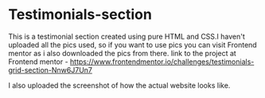 # Testimonials-section
This is a testimonial section created using pure HTML and CSS.I haven't uploaded all the pics used, so if you want to use pics you can visit 
Frontend mentor as i also downloaded the pics from there.
link to the project at Frontend mentor - https://www.frontendmentor.io/challenges/testimonials-grid-section-Nnw6J7Un7

I also uploaded the screenshot of how the actual website looks like.
